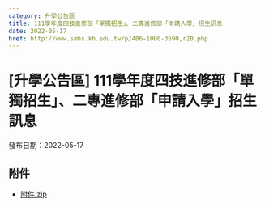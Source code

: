 ```yaml
---
category: 升學公告區
title: 111學年度四技進修部「單獨招生」、二專進修部「申請入學」招生訊息
date: 2022-05-17
href: http://www.smhs.kh.edu.tw/p/406-1000-3690,r20.php
---
```


# [升學公告區] 111學年度四技進修部「單獨招生」、二專進修部「申請入學」招生訊息

發布日期：2022-05-17



## 附件

- [附件.zip](https://www.smhs.kh.edu.tw/app/index.php?Action=downloadfile&file=WVhSMFlXTm9MelF2Y0hSaFh6TTBOamhmTmpZMU1EVTNYell4TURNNUxucHBjQT09&fname=DGGGROTSYWQO41XX50LKSWHGRK30OOLKDGUWTSKK4125MLVWKPROVTPOUSSSPKPO)
